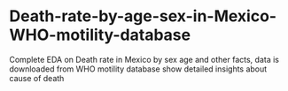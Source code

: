 # Death-rate-by-age-sex-in-Mexico-WHO-motility-database
Complete EDA on Death rate in Mexico by sex age and other facts, data is downloaded from WHO motility database show detailed insights about cause of death
